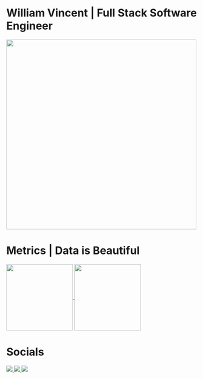 # William Vincent | Full Stack Software Engineer
<a href="https://github.com/WJVincent/WJVincent">
<img align="center" height="500" src="https://user-images.githubusercontent.com/48498224/111026945-38343280-83bb-11eb-9214-b38ae0c1d4d6.png"/>
</a>


# Metrics | Data is Beautiful
<a href="https://github.com/WJVincent/WJVincent">
<img align="center" height="175" src="https://github-readme-stats.vercel.app/api/top-langs/?username=WJVincent&theme=vue-dark&layout=compact&custom_title=Favorite%20Languages"/>
</a>

<a href="https://github.com/WJVincent/WJVincent">
<img align="center" height="175" src="https://github-readme-stats.vercel.app/api?username=WJVincent&count_private=true&show_icons=true&theme=vue-dark&custom_title=My%20Stats"/>
</a>

# Socials

<a href="https://www.linkedin.com/in/william-vincent-5658851ba/">
<img src="https://img.shields.io/badge/LinkedIn-0077B5?style=for-the-badge&logo=linkedin&logoColor=white" />
</a>

<a href="william-vincent.dev">
<img src="https://img.shields.io/badge/My_Portfolio-FF5722?style=for-the-badge&logo=rss&logoColor=white" />
</a>

<a href="https://angel.co/u/william-vincent-1">
<img src="https://img.shields.io/badge/Angel_List-9933CC?style=for-the-badge&logoColor=white" />
</a>
